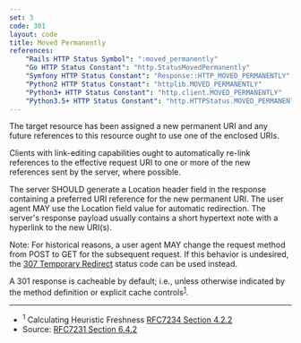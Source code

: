 ```yaml
---
set: 3
code: 301
layout: code
title: Moved Permanently
references:
    "Rails HTTP Status Symbol": ":moved_permanently"
    "Go HTTP Status Constant": "http.StatusMovedPermanently"
    "Symfony HTTP Status Constant": "Response::HTTP_MOVED_PERMANENTLY"
    "Python2 HTTP Status Constant": "httplib.MOVED_PERMANENTLY"
    "Python3+ HTTP Status Constant": "http.client.MOVED_PERMANENTLY"
    "Python3.5+ HTTP Status Constant": "http.HTTPStatus.MOVED_PERMANENTLY"
---
```


The target resource has been assigned a new permanent URI and any future
references to this resource ought to use one of the enclosed URIs.

Clients with link-editing capabilities ought to automatically re-link
references to the effective request URI to one or more of the new
references sent by the server, where possible.

The server SHOULD generate a Location header field in the response
containing a preferred URI reference for the new permanent URI. The user
agent MAY use the Location field value for automatic redirection. The
server's response payload usually contains a short hypertext note with a
hyperlink to the new URI(s).

Note: For historical reasons, a user agent MAY change the request method
from POST to GET for the subsequent request. If this behavior is
undesired, the [307 Temporary Redirect]({{site.baseurl}}/307) status code can be used
instead.

A 301 response is cacheable by default; i.e., unless otherwise indicated
by the method definition or explicit cache
controls<sup>[1](#ref-1)</sup>.

---

* <span id="ref-1"><sup>1</sup> Calculating Heuristic Freshness
[RFC7234 Section 4.2.2][2]</span>
* Source: [RFC7231 Section 6.4.2][1]

[1]: <http://tools.ietf.org/html/rfc7231#section-6.4.2>
[2]: <http://tools.ietf.org/html/rfc7234#section-4.2.2>
